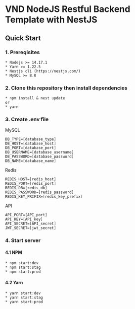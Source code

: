 # VND NodeJS Restful Backend Template with NestJS

## Quick Start
### 1. Prereqisites
```
* Nodejs >= 14.17.1
* Yarn >= 1.22.5
* Nestjs cli (https://nestjs.com/)
* MySQL >= 8.0
```

### 2. Clone this repository then install dependencies
```
* npm install & nest update
or
* yarn
```

### 3. Create .env file
MySQL
```
DB_TYPE=[database_type]
DB_HOST=[database_host]
DB_PORT=[database_port]
DB_USERNAME=[database_username]
DB_PASSWORD=[database_password]
DB_NAME=[database_name]
```
Redis
```
REDIS_HOST=[redis_host]
REDIS_PORT=[redis_port]
REDIS_DB=[redis_db]
REDIS_PASSWORD=[redis_password]
REDIS_KEY_PRIFIX=[redis_key_prefix]
```

API
```
API_PORT=[API_port]
API_KEY=[API_key]
API_SECRET=[API_secret]
JWT_SECRET=[jwt_secret]
```
### 4. Start server 
#### 4.1 NPM
```     
* npm start:dev
* npm start:stag
* npm start:prod
```
#### 4.2 Yarn
```
* yarn start:dev
* yarn start:stag
* yarn start:prod
```